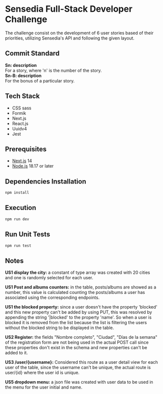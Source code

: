 # Sensedia Full-Stack Developer Challenge

The challenge consist on the development of 6 user stories based of their priorities, utilizing Sensedia's API and following the given layout.

## Commit Standard

**Sn: description**  
For a story, where 'n' is the number of the story.  
**Sn-B: description**  
For the bonus of a particular story.

## Tech Stack

- CSS sass
- Formik
- Next.js
- React.js
- Uuidv4
- Jest

## Prerequisites

- [Next.js](https://nextjs.org/) 14
- [Node.js](https://nodejs.org/en) 18.17 or later

## Dependencies Installation

```sh
npm install
```

## Execution

```sh
npm run dev
```

## Run Unit Tests

```sh
npm run test
```

## Notes

**US1 display the city:** a constant of type array was created with 20 cities and one is randomly selected for each user.

**US1 Post and albums counters:** in the table, posts/albums are showed as a number, this value is calculated counting the posts/albums a user has associated using the corresponding endpoints.

**US1 the blocked property:** since a user doesn't have the property 'blocked' and this new property can't be added by using PUT, this was resolved by appending the string '|blocked' to the property 'name'. So when a user is blocked it is removed from the list because the list is filtering the users without the blocked string to be displayed in the table.

**US2 Register:** the fields "Nombre completo", "Ciudad", "Días de la semana" of the registration form are not being used in the actual POST call since these properties don't exist in the schema and new properties can't be added to it.

**US3 /user/{username}:** Considered this route as a user detail view for each user of the table, since the username can't be unique, the actual route is user/{id} where the user id is unique.

**US5 dropdown menu:** a json file was created with user data to be used in the menu for the user initial and name.
